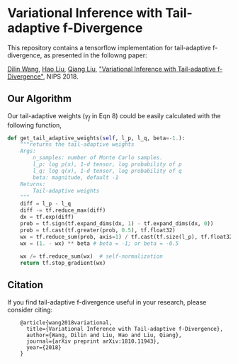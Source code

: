# Variational Inference with Tail-adaptive f-Divergence

This repository contains a tensorflow implementation for tail-adaptive f-divergence, as presented in the followng paper:

[Dilin Wang](http://cs.utexas.edu/~dilin), [Hao Liu](http://haoliu.site/), [Qiang Liu](https://www.cs.utexas.edu/~lqiang/), ["Variational Inference with Tail-adaptive f-Divergence"](https://nips.cc/Conferences/2018/Schedule?showEvent=11559), NIPS 2018.


## Our Algorithm

Our tail-adaptive weights ($\gamma_f$ in Eqn 8) could be easily calculated with the following function,

```python
def get_tail_adaptive_weights(self, l_p, l_q, beta=-1.):
    """returns the tail-adaptive weights
    Args:
        n_samples: number of Monte Carlo samples.
        l_p: log p(x), 1-d tensor, log probability of p
        l_q: log q(x), 1-d tensor, log probability of q
        beta: magnitude, default -1
    Returns:
        Tail-adaptive weights
    """
    diff = l_p - l_q
    diff -= tf.reduce_max(diff)
    dx = tf.exp(diff)
    prob = tf.sign(tf.expand_dims(dx, 1) - tf.expand_dims(dx, 0))
    prob = tf.cast(tf.greater(prob, 0.5), tf.float32)
    wx = tf.reduce_sum(prob, axis=1) / tf.cast(tf.size(l_p), tf.float32)
    wx = (1. - wx) ** beta # beta = -1; or beta = -0.5
    
    wx /= tf.reduce_sum(wx)  # self-normalization
    return tf.stop_gradient(wx)
```


## Citation
If you find tail-adaptive f-divergence useful in your research, please consider citing:

        @article{wang2018variational,
          title={Variational Inference with Tail-adaptive f-Divergence},
          author={Wang, Dilin and Liu, Hao and Liu, Qiang},
          journal={arXiv preprint arXiv:1810.11943},
          year={2018}
        }


